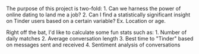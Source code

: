 The purpose of this project is two-fold:
    1. Can we harness the power of online dating to land me a job?
    2. Can I find a statistically significant insight on Tinder users based on a certain variable? Ex. Location or age.

Right off the bat, I'd like to calculate some fun stats such as:
    1. Number of daily matches
    2. Average conversation length 
    3. Best time to "Tinder" based on messages sent and received 
    4. Sentiment analysis of conversations
    
